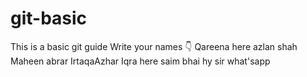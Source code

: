 # git-basic
This is a basic git guide
Write your names 👇
Qareena here
azlan shah
Maheen abrar
IrtaqaAzhar
Iqra here
saim bhai
hy sir what'sapp
